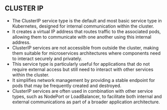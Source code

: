 ## CLUSTER IP

- The ClusterIP service type is the default and most basic service type in Kubernetes, designed for internal communication within the cluster. 
- It creates a virtual IP address that routes traffic to the associated pods, allowing them to communicate with one another using this internal address. 
- ClusterIP services are not accessible from outside the cluster, making them suitable for microservices architectures where components need to interact securely and privately.
- This service type is particularly useful for applications that do not require external access but still need to interact with other services within the cluster. 
- It simplifies network management by providing a stable endpoint for pods that may be frequently created and destroyed. 
- ClusterIP services are often used in combination with other service types, such as NodePort or LoadBalancer, to facilitate both internal and external communications as part of a broader application architecture.